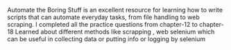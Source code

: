 Automate the Boring Stuff is an excellent resource for learning how to write scripts that can automate everyday tasks, from file handling to web scraping.
I completed all the practice questions from chapter-12 to chapter-18
Learned about different methods like scrapping , web selenium which can be useful in collecting data or putting info or logging by selenium 
